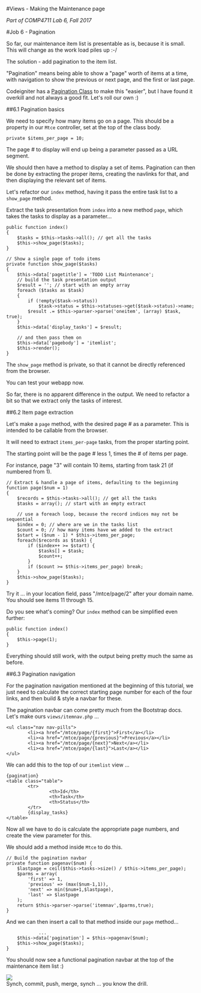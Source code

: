 #Views - Making the Maintenance page

_Part of COMP4711 Lab 6, Fall 2017_

#Job 6 - Pagination

So far, our maintenance item list is presentable as is, because it is small.
This will change as the work load piles up :-/

The solution - add pagination to the item list.

"Pagination" means being able to show a "page" worth of items at a time,
with navigation to show the previous or next page, and the first or
last page. 

Codeigniter has a 
[Pagination Class](https://www.codeigniter.com/user_guide/libraries/pagination.html) 
to make this "easier", but I have found it overkill and not always a good fit.
Let's roll our own :)

##6.1 Pagination basics

We need to specify how many items go on a page. This should be a property in our
`Mtce` controller, set at the top of the class body. 

	private $items_per_page = 10;

The page # to display will end up
being a parameter passed as a URL segment.

We should then have a method to display a set of items.
Pagination can then be done by extracting the proper items,
creating the navlinks for that, and then displaying
the relevant set of items.

Let's refactor our `index` method, having it pass the entire task list
to a `show_page` method.

Extract the task presentation from `index` into a new method `page`,
which takes the tasks to display as a parameter...

	public function index()
	{
		$tasks = $this->tasks->all(); // get all the tasks
		$this->show_page($tasks);
	}

	// Show a single page of todo items
	private function show_page($tasks)
	{
		$this->data['pagetitle'] = 'TODO List Maintenance';
		// build the task presentation output
		$result = ''; // start with an empty array		
		foreach ($tasks as $task)
		{
			if (!empty($task->status))
				$task->status = $this->statuses->get($task->status)->name;
			$result .= $this->parser->parse('oneitem', (array) $task, true);
		}
		$this->data['display_tasks'] = $result;

		// and then pass them on
		$this->data['pagebody'] = 'itemlist';
		$this->render();
	}

The `show_page` method is private, so that it cannot be directly referenced
from the browser.

You can test your webapp now.

So far, there is no apparent difference in the output. We need to refactor a bit
so that we extract only the tasks of interest.

##6.2 Item page extraction

Let's make a `page` method, with the desired page # as a parameter.
This is intended to be callable from the browser.

It will need to extract `items_per-page` tasks, from the proper starting point.

The starting point will be the page # less 1, times the # of items per page.

For instance, page "3" will contain 10 items, starting from task 21 (if numbered from 1).

	// Extract & handle a page of items, defaulting to the beginning
	function page($num = 1)
	{
		$records = $this->tasks->all(); // get all the tasks
		$tasks = array(); // start with an empty extract
		
		// use a foreach loop, because the record indices may not be sequential
		$index = 0; // where are we in the tasks list
		$count = 0; // how many items have we added to the extract
		$start = ($num - 1) * $this->items_per_page;
		foreach($records as $task) {
			if ($index++ >= $start) {
				$tasks[] = $task;
				$count++;
			}
			if ($count >= $this->items_per_page) break;
		}
		$this->show_page($tasks);
	}

Try it ... in your location field, pass "/mtce/page/2" after your domain name.
You should see items 11 through 15.

Do you see what's coming? Our `index` method can be simplified even further:

	public function index()
	{
		$this->page(1);
	}

Everything should still work, with the output being pretty much the same as before.

##6.3 Pagination navigation

For the pagination navigation mentioned at the beginning of this tutorial, we just need to 
calculate the correct starting page number for each of the four links,
and then build & style a navbar for these.

The pagination navbar can come pretty much from the Bootstrap docs.
Let's make ours `views/itemnav.php` ...

    <ul class="nav nav-pills">
            <li><a href="/mtce/page/{first}">First</a></li>
            <li><a href="/mtce/page/{previous}">Previous</a></li>
            <li><a href="/mtce/page/{next}">Next</a></li>
            <li><a href="/mtce/page/{last}">Last</a></li>
    </ul>

We can add this to the top of our `itemlist` view ...

    {pagination}
    <table class="table">
            <tr>
                    <th>Id</th>
                    <th>Task</th>
                    <th>Status</th>
            </tr>
            {display_tasks}
    </table>

Now all we have to do is calculate the appropriate page numbers, and
create the view parameter for this.

We should add a method inside `Mtce` to do this.

	// Build the pagination navbar
	private function pagenav($num) {
		$lastpage = ceil($this->tasks->size() / $this->items_per_page);
		$parms = array(
			'first' => 1,
			'previous' => (max($num-1,1)),
			'next' => min($num+1,$lastpage),
			'last' => $lastpage
		);
		return $this->parser->parse('itemnav',$parms,true);
	}


And we can then insert a call to that method inside our `page` method...

                ...
		$this->data['pagination'] = $this->pagenav($num);
		$this->show_page($tasks);
	}

You should now see a functional pagination navbar at the top of the maintenance
item list :)

<img class="scale" src="/pix/tutorials/todo/62.png"/>

<div class="alert alert-info">
Synch, commit, push, merge, synch ... you know the drill.
</div>
